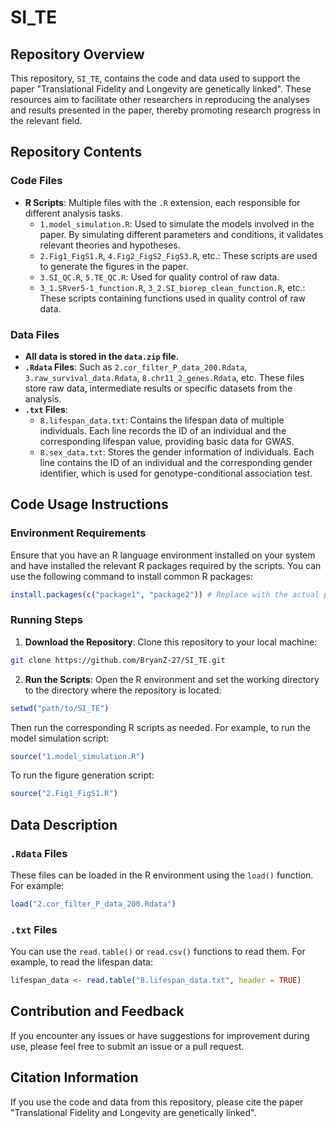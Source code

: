 # SI_TE

## Repository Overview
This repository, `SI_TE`, contains the code and data used to support the paper "Translational Fidelity and Longevity are genetically linked". These resources aim to facilitate other researchers in reproducing the analyses and results presented in the paper, thereby promoting research progress in the relevant field.

## Repository Contents
### Code Files
- **R Scripts**: Multiple files with the `.R` extension, each responsible for different analysis tasks.
    - `1.model_simulation.R`: Used to simulate the models involved in the paper. By simulating different parameters and conditions, it validates relevant theories and hypotheses.
    - `2.Fig1_FigS1.R`, `4.Fig2_FigS2_FigS3.R`, etc.: These scripts are used to generate the figures in the paper.
    - `3.SI_QC.R`, `5.TE_QC.R`: Used for quality control of raw data.
    - `3_1.SRver5-1_function.R`, `3_2.SI_biorep_clean_function.R`, etc.: These scripts containing functions used in quality control of raw data.

### Data Files
- **All data is stored in the `data.zip` file.**
- **`.Rdata` Files**: Such as `2.cor_filter_P_data_200.Rdata`, `3.raw_survival_data.Rdata`, `8.chr11_2_genes.Rdata`, etc. These files store raw data, intermediate results or specific datasets from the analysis.
- **`.txt` Files**:
    - `8.lifespan_data.txt`: Contains the lifespan data of multiple individuals. Each line records the ID of an individual and the corresponding lifespan value, providing basic data for GWAS.
    - `8.sex_data.txt`: Stores the gender information of individuals. Each line contains the ID of an individual and the corresponding gender identifier, which is used for genotype-conditional association test.

## Code Usage Instructions
### Environment Requirements
Ensure that you have an R language environment installed on your system and have installed the relevant R packages required by the scripts. You can use the following command to install common R packages:
```R
install.packages(c("package1", "package2")) # Replace with the actual package names
```

### Running Steps
1. **Download the Repository**: Clone this repository to your local machine:
```bash
git clone https://github.com/BryanZ-27/SI_TE.git
```
2. **Run the Scripts**: Open the R environment and set the working directory to the directory where the repository is located:
```R
setwd("path/to/SI_TE")
```
Then run the corresponding R scripts as needed. For example, to run the model simulation script:
```R
source("1.model_simulation.R")
```
To run the figure generation script:
```R
source("2.Fig1_FigS1.R")
```

## Data Description
### `.Rdata` Files
These files can be loaded in the R environment using the `load()` function. For example:
```R
load("2.cor_filter_P_data_200.Rdata")
```

### `.txt` Files
You can use the `read.table()` or `read.csv()` functions to read them. For example, to read the lifespan data:
```R
lifespan_data <- read.table("8.lifespan_data.txt", header = TRUE)
```

## Contribution and Feedback
If you encounter any issues or have suggestions for improvement during use, please feel free to submit an issue or a pull request.

## Citation Information
If you use the code and data from this repository, please cite the paper "Translational Fidelity and Longevity are genetically linked".